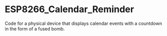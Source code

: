 # ESP8266_Calendar_Reminder
Code for a physical device that displays calendar events with a countdown in the form of a fused bomb.
